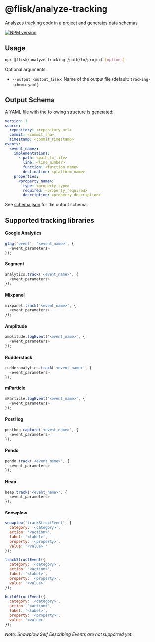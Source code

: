 # @flisk/analyze-tracking

Analyzes tracking code in a project and generates data schemas

[![NPM version](https://img.shields.io/npm/v/@flisk/analyze-tracking.svg)](https://www.npmjs.com/package/@flisk/analyze-tracking)


## Usage
```sh
npx @flisk/analyze-tracking /path/to/project [options]
```

Optional arguments:
- `--output <output_file>`: Name of the output file (default: `tracking-schema.yaml`)


## Output Schema
A YAML file with the following structure is generated:

```yaml
version: 1
source:
  repository: <repository_url>
  commit: <commit_sha>
  timestamp: <commit_timestamp>
events:
  <event_name>:
    implementations:
      - path: <path_to_file>
        line: <line_number>
        function: <function_name>
        destination: <platform_name>
    properties:
      <property_name>:
        type: <property_type>
        required: <property_required>
        description: <property_description>
```

See [schema.json](schema.json) for the output schema.


## Supported tracking libraries

#### Google Analytics
```js
gtag('event', '<event_name>', {
  <event_parameters>
});
```


#### Segment
```js
analytics.track('<event_name>', {
  <event_parameters>
});
```


#### Mixpanel
```js
mixpanel.track('<event_name>', {
  <event_parameters>
});
```


#### Amplitude
```js
amplitude.logEvent('<event_name>', {
  <event_parameters>
});
```


#### Rudderstack
```js
rudderanalytics.track('<event_name>', {
  <event_parameters>
});
```


#### mParticle
```js
mParticle.logEvent('<event_name>', {
  <event_parameters>
});
```


#### PostHog
```js
posthog.capture('<event_name>', {
  <event_parameters>
});
```


#### Pendo
```js
pendo.track('<event_name>', {
  <event_parameters>
});
```


#### Heap
```js
heap.track('<event_name>', {
  <event_parameters>
});
```


#### Snowplow
```js
snowplow('trackStructEvent', {
  category: '<category>',
  action: '<action>',
  label: '<label>',
  property: '<property>',
  value: '<value> '
});
```

```js
trackStructEvent({
  category: '<category>',
  action: '<action>',
  label: '<label>',
  property: '<property>',
  value: '<value>'
});
```

```js
buildStructEvent({
  category: '<category>',
  action: '<action>',
  label: '<label>',
  property: '<property>',
  value: '<value>'
});
```

_Note: Snowplow Self Describing Events are not supported yet._
